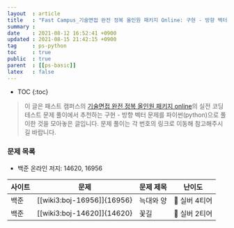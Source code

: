 ```yaml
---
layout  : article
title   : "Fast Campus_기술면접 완전 정복 올인원 패키지 Online: 구현 - 방향 벡터"
summary : 
date    : 2021-08-12 16:52:41 +0900
updated : 2021-08-15 21:42:15 +0900
tag     : ps-python
toc     : true
public  : true
parent  : [[ps-basic]]
latex   : false
---
```

* TOC
{:toc}

> 이 글은 패스트 캠퍼스의 [기술면접 완전 정복 올인원 패키지 online](https://fastcampus.co.kr/dev_online_algo)의 실전 코딩테스트 문제 풀이에서 추천하는 구현 - 방향 벡터 문제를 파이썬(python)으로 풀이한 것을 모아놓은 글입니다. 문제 풀이는 각 번호의 링크로 이동해 참고해주시길 바랍니다.

### 문제 목록

* 백준 온라인 저지: 14620, 16956

| 사이트 | 문제                       | 문제 제목        | 난이도          |
| ------ | -------------------------- | ---------------- | --------------- |
| 백준   | [[wiki3:boj-16956]]{16956} | 늑대와 양        | 🥈 실버 4티어   |
| 백준   | [[wiki3:boj-14620]]{14620} | 꽃길             | 🥈 실버 2티어   |

